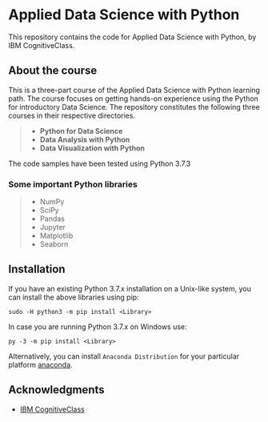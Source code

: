 # Applied Data Science with Python

This repository contains the code for Applied Data Science with Python, by IBM CognitiveClass. 

## About the course
This is a three-part course of the Applied Data Science with Python learning path. The course focuses on getting hands-on experience using the Python for introductory Data
Science. The repository constitutes the following three courses in their respective directories.

> - **Python for Data Science**
> - **Data Analysis with Python**
> - **Data Visualization with Python**

The code samples have been tested using Python 3.7.3

### Some important Python libraries
> - NumPy
> - SciPy
> - Pandas
> - Jupyter
> - Matplotlib
> - Seaborn


## Installation

If you have an existing Python 3.7.x installation on a Unix-like system, you can install the above libraries using pip:

```
sudo -H python3 -m pip install <Library>
```

In case you are running Python 3.7.x on Windows use:

```
py -3 -m pip install <Library>
```

Alternatively, you can install `Anaconda Distribution` for your particular platform 
[anaconda](https://www.anaconda.com/).

## Acknowledgments

* [IBM CognitiveClass](https://cognitiveclass.ai/)

